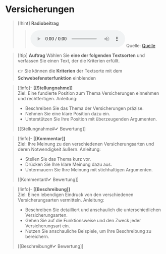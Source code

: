 # Versicherungen

>[!hint] **Radiobeitrag**
>><audio controls><source src="{audiolink}"></audio>
>>Quelle: [Quelle]({url})

>[!tip] **Auftrag**
>Wählen Sie **eine der folgenden Textsorten** und verfassen Sie einen Text, der die Kriterien erfüllt.
>
>👉 Sie können die **Kriterien** der Textsorte mit dem **Schwebefensterfunktion** einblenden

>[!info]- **[[Stellungnahme]]**  
>Ziel: Eine fundierte Position zum Thema Versicherungen einnehmen und rechtfertigen.
>Anleitung: 
>- Beschreiben Sie das Thema der Versicherungen präzise.
>- Nehmen Sie eine klare Position dazu ein.
>- Unterstützen Sie Ihre Position mit überzeugenden Argumenten.
>
>[[Stellungnahme#✔ Bewertung]]

>[!info]- **[[Kommentar]]**  
>Ziel: Ihre Meinung zu den verschiedenen Versicherungsarten und deren Notwendigkeit äußern.
>Anleitung: 
>- Stellen Sie das Thema kurz vor.
>- Drücken Sie Ihre klare Meinung dazu aus.
>- Untermauern Sie Ihre Meinung mit stichhaltigen Argumenten.
>
>[[Kommentar#✔ Bewertung]]

>[!info]- **[[Beschreibung]]**  
>Ziel: Einen lebendigen Eindruck von den verschiedenen Versicherungsarten vermitteln.
>Anleitung: 
>- Beschreiben Sie detailliert und anschaulich die unterschiedlichen Versicherungsarten.
>- Gehen Sie auf die Funktionsweise und den Zweck jeder Versicherungsart ein.
>- Nutzen Sie anschauliche Beispiele, um Ihre Beschreibung zu bereichern.
>
>[[Beschreibung#✔ Bewertung]]
